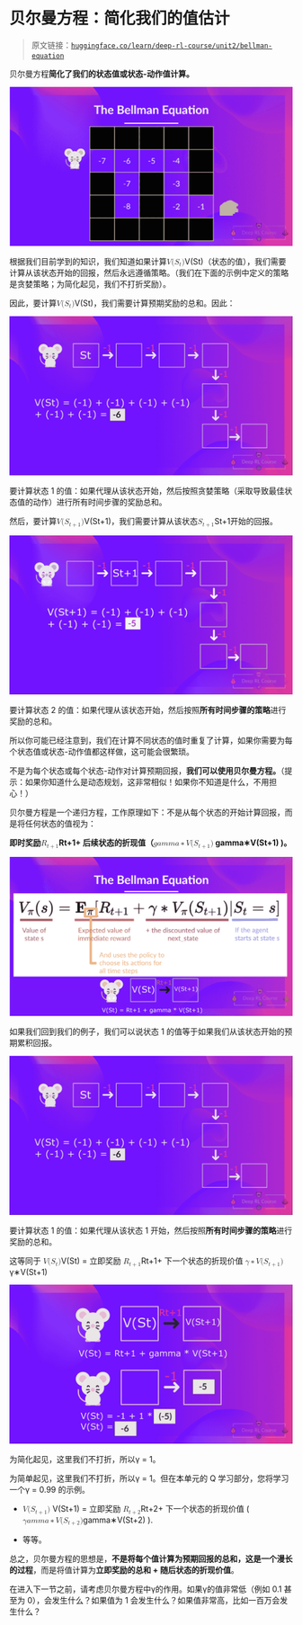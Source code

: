 # 贝尔曼方程：简化我们的值估计

> 原文链接：[`huggingface.co/learn/deep-rl-course/unit2/bellman-equation`](https://huggingface.co/learn/deep-rl-course/unit2/bellman-equation)

贝尔曼方程**简化了我们的状态值或状态-动作值计算。**

![贝尔曼方程](img/2bf6b05b2e64c9c62e78603164e99c30.png)

根据我们目前学到的知识，我们知道如果计算<math><semantics><mrow><mi>V</mi><mo stretchy="false">(</mo><msub><mi>S</mi><mi>t</mi></msub><mo stretchy="false">)</mo></mrow><annotation encoding="application/x-tex">V(S_t)</annotation></semantics></math>V(St​)（状态的值），我们需要计算从该状态开始的回报，然后永远遵循策略。（我们在下面的示例中定义的策略是贪婪策略；为简化起见，我们不打折奖励）。

因此，要计算<math><semantics><mrow><mi>V</mi><mo stretchy="false">(</mo><msub><mi>S</mi><mi>t</mi></msub><mo stretchy="false">)</mo></mrow><annotation encoding="application/x-tex">V(S_t)</annotation></semantics></math>V(St​)，我们需要计算预期奖励的总和。因此：

![贝尔曼方程](img/f3af14f7f97044c041b7bab60378775a.png)

要计算状态 1 的值：如果代理从该状态开始，然后按照贪婪策略（采取导致最佳状态值的动作）进行所有时间步骤的奖励总和。

然后，要计算<math><semantics><mrow><mi>V</mi><mo stretchy="false">(</mo><msub><mi>S</mi><mrow><mi>t</mi><mo>+</mo><mn>1</mn></mrow></msub><mo stretchy="false">)</mo></mrow><annotation encoding="application/x-tex">V(S_{t+1})</annotation></semantics></math>V(St+1​)，我们需要计算从该状态<math><semantics><mrow><msub><mi>S</mi><mrow><mi>t</mi><mo>+</mo><mn>1</mn></mrow></msub></mrow><annotation encoding="application/x-tex">S_{t+1}</annotation></semantics></math>St+1​开始的回报。

![贝尔曼方程](img/168b16071cc51b3d9fd633df82adf056.png)

要计算状态 2 的值：如果代理从该状态开始，然后按照**所有时间步骤的策略**进行奖励的总和。

所以你可能已经注意到，我们在计算不同状态的值时重复了计算，如果你需要为每个状态值或状态-动作值都这样做，这可能会很繁琐。

不是为每个状态或每个状态-动作对计算预期回报，**我们可以使用贝尔曼方程。**（提示：如果你知道什么是动态规划，这非常相似！如果你不知道是什么，不用担心！）

贝尔曼方程是一个递归方程，工作原理如下：不是从每个状态的开始计算回报，而是将任何状态的值视为：

**即时奖励<math><semantics><mrow><msub><mi>R</mi><mrow><mi>t</mi><mo>+</mo><mn>1</mn></mrow></msub></mrow><annotation encoding="application/x-tex">R_{t+1}</annotation></semantics></math>Rt+1​ + 后续状态的折现值（<math><semantics><mrow><mi>g</mi><mi>a</mi><mi>m</mi><mi>m</mi><mi>a</mi><mo>∗</mo><mi>V</mi><mo stretchy="false">(</mo><msub><mi>S</mi><mrow><mi>t</mi><mo>+</mo><mn>1</mn></mrow></msub><mo stretchy="false">)</mo></mrow><annotation encoding="application/x-tex">gamma * V(S_{t+1})</annotation></semantics></math> gamma∗V(St+1​) )。**

![贝尔曼方程](img/a9dac28cddf8b65584ecce42d2ee7bb0.png)

如果我们回到我们的例子，我们可以说状态 1 的值等于如果我们从该状态开始的预期累积回报。

![贝尔曼方程](img/f3af14f7f97044c041b7bab60378775a.png)

要计算状态 1 的值：如果代理从该状态 1 开始，然后按照**所有时间步骤的策略**进行奖励的总和。

这等同于 <math><semantics><mrow><mi>V</mi><mo stretchy="false">(</mo><msub><mi>S</mi><mi>t</mi></msub><mo stretchy="false">)</mo></mrow><annotation encoding="application/x-tex">V(S_{t})</annotation></semantics></math>V(St​) = 立即奖励 <math><semantics><mrow><msub><mi>R</mi><mrow><mi>t</mi><mo>+</mo><mn>1</mn></mrow></msub></mrow><annotation encoding="application/x-tex">R_{t+1}</annotation></semantics></math>Rt+1​ + 下一个状态的折现价值 <math><semantics><mrow><mi>γ</mi><mo>∗</mo><mi>V</mi><mo stretchy="false">(</mo><msub><mi>S</mi><mrow><mi>t</mi><mo>+</mo><mn>1</mn></mrow></msub><mo stretchy="false">)</mo></mrow><annotation encoding="application/x-tex">\gamma * V(S_{t+1})</annotation></semantics></math>γ∗V(St+1​)

![贝尔曼方程](img/41ddd09d9f3e231dd44290e310a72771.png)

为简化起见，这里我们不打折，所以γ = 1。

为简单起见，这里我们不打折，所以γ = 1。但在本单元的 Q 学习部分，您将学习一个γ = 0.99 的示例。

+   <math><semantics><mrow><mi>V</mi><mo stretchy="false">(</mo><msub><mi>S</mi><mrow><mi>t</mi><mo>+</mo><mn>1</mn></mrow></msub><mo stretchy="false">)</mo></mrow><annotation encoding="application/x-tex">V(S_{t+1})</annotation></semantics></math> V(St+1​) = 立即奖励 <math><semantics><mrow><msub><mi>R</mi><mrow><mi>t</mi><mo>+</mo><mn>2</mn></mrow></msub></mrow><annotation encoding="application/x-tex">R_{t+2}</annotation></semantics></math>Rt+2​ + 下一个状态的折现价值 (<math><semantics><mrow><mi>γ</mi><mi>a</mi><mi>m</mi><mi>m</mi><mi>a</mi><mo>∗</mo><mi>V</mi><mo stretchy="false">(</mo><msub><mi>S</mi><mrow><mi>t</mi><mo>+</mo><mn>2</mn></mrow></msub><mo stretchy="false">)</mo></mrow><annotation encoding="application/x-tex">gamma * V(S_{t+2})</annotation></semantics></math>gamma∗V(St+2​) ).

+   等等。

总之，贝尔曼方程的思想是，**不是将每个值计算为预期回报的总和，这是一个漫长的过程**，而是将值计算为**立即奖励的总和 + 随后状态的折现价值**。

在进入下一节之前，请考虑贝尔曼方程中γ的作用。如果γ的值非常低（例如 0.1 甚至为 0），会发生什么？如果值为 1 会发生什么？如果值非常高，比如一百万会发生什么？
